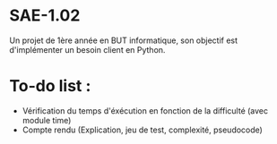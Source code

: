 # SAE-1.02
Un projet de 1ère année en BUT informatique, son objectif est d'implémenter un besoin client en Python.
# To-do list :
  - Vérification du temps d'éxécution en fonction de la difficulté (avec module time)
  - Compte rendu (Explication, jeu de test, complexité, pseudocode)
